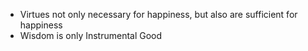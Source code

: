 - Virtues not only necessary for happiness, but also are sufficient for happiness
- Wisdom is only Instrumental Good